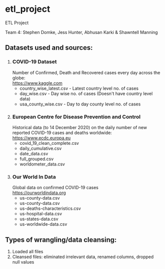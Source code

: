 # etl_project
ETL Project

Team 4: Stephen Domke, Jess Hunter, Abhusan Karki & Shawntell Manning

<h2>Datasets used and sources:</h2>

<ol><li><h3>COVID-19 Dataset</h3>
Number of Confirmed, Death and Recovered cases every day across the globe:<br>
  <a href="https://www.kaggle.com/imdevskp/corona-virus-report">https://www.kaggle.com</a><br>
  <ul><li>country_wise_latest.csv - Latest country level no. of cases</li>
    <li>day_wise.csv - Day wise no. of cases (Doesn't have country level data)</li>
    <li>usa_county_wise.csv - Day to day county level no. of cases</li></ul></li>

<li><h3>European Centre for Disease Prevention and Control</h3>
Historical data (to 14 December 2020) on the daily number of new reported COVID-19 cases and deaths worldwide:<br>
<a href="https://www.ecdc.europa.eu/en/publications-data/download-todays-data-geographic-distribution-covid-19-cases-worldwide
         date_data.csv">https://www.ecdc.europa.eu</a>
  <ul><li>covid_19_clean_complete.csv</li>
    <li>daily_cumulative.csv</li>
    <li>date_data.csv</li>
    <li>full_grouped.csv</li>
    <li>worldometer_data.csv</li>
  </ul></li>

<li><h3>Our World In Data</h3>
Global data on confirmed COVID-19 cases<br>
  <a href="https://ourworldindata.org/covid-cases?country=IND~USA~GBR~CAN~DEU~FRA">https://ourworldindata.org</a>
  <ul><li>us-county-data.csv</li>
  <li>us-county-data.csv</li>
  <li>us-deaths-characteristics.csv</li>
  <li>us-hospital-data.csv</li>
  <li>us-states-data.csv</li>
  <li>us-worldwide-data.csv</li></ul>
</li></ol>

<h2>Types of wrangling/data cleansing:</h2>
<ol><li>Loaded all files</li>
  <li>Cleansed files: eliminated irrelevant data, renamed columns, dropped null values</li>
</ol>
